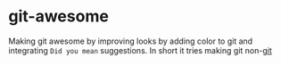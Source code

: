 # git-awesome
Making git awesome by improving looks by adding color to git and integrating `Did you mean` suggestions. In short it tries making git non-[git](https://en.wikipedia.org/wiki/Git_(slang)) 
